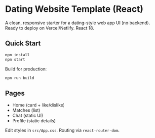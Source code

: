 
# Dating Website Template (React)

A clean, responsive starter for a dating-style web app UI (no backend).
Ready to deploy on Vercel/Netlify. React 18.

## Quick Start
```bash
npm install
npm start
```
Build for production:
```bash
npm run build
```

## Pages
- Home (card + like/dislike)
- Matches (list)
- Chat (static UI)
- Profile (static details)

Edit styles in `src/App.css`. Routing via `react-router-dom`.
